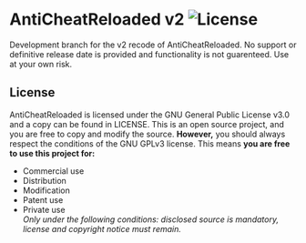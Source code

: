 AntiCheatReloaded v2 ![License](https://img.shields.io/github/license/Rammelkast/AntiCheatReloaded?style=for-the-badge)
=============
Development branch for the v2 recode of AntiCheatReloaded. No support or definitive release date is provided and functionality is not guarenteed. Use at your own risk.

License
------------
AntiCheatReloaded is licensed under the GNU General Public License v3.0 and a copy can be found in LICENSE. This is an open source project, and you are free to copy and modify the source. **However,** you should always respect the conditions of the GNU GPLv3 license. This means **you are free to use this project for:**
+ Commercial use
+ Distribution
+ Modification
+ Patent use
+ Private use\
_Only under the following conditions: disclosed source is mandatory, license and copyright notice must remain._